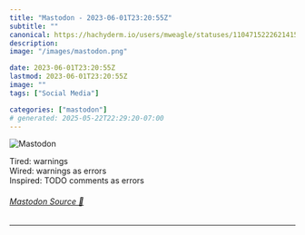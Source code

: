 ```yaml
---
title: "Mastodon - 2023-06-01T23:20:55Z"
subtitle: ""
canonical: https://hachyderm.io/users/mweagle/statuses/110471522262141509
description:
image: "/images/mastodon.png"

date: 2023-06-01T23:20:55Z
lastmod: 2023-06-01T23:20:55Z
image: ""
tags: ["Social Media"]

categories: ["mastodon"]
# generated: 2025-05-22T22:29:20-07:00
---
```

![Mastodon](/images/mastodon.png)

<p>Tired: warnings<br />Wired: warnings as errors<br />Inspired: TODO comments as errors</p>


###### [Mastodon Source 🐘](https://hachyderm.io/@mweagle/110471522262141509)

___

